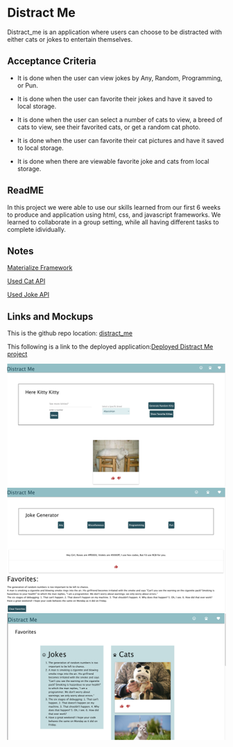 # Distract Me

Distract_me is an application where users can choose to be distracted with either cats or jokes to entertain themselves.

## Acceptance Criteria

-   It is done when the user can view jokes by Any, Random, Programming, or Pun.

-   It is done when the user can favorite their jokes and have it saved to local storage.

-   It is done when the user can select a number of cats to view, a breed of cats to view, see their favorited cats, or get a random cat photo.

-   It is done when the user can favorite their cat pictures and have it saved to local storage.

-   It is done when there are viewable favorite joke and cats from local storage.

## ReadME

In this project we were able to use our skills learned from our first 6 weeks to produce and application using html, css, and javascript frameworks. We learned to collaborate in a group setting, while all having different tasks to complete idividually.

## Notes

[Materialize Framework](https://materializecss.com/)

[Used Cat API](https://thecatapi.com/)

[Used Joke API](https://sv443.net/jokeapi/v2/)

## Links and Mockups

This is the github repo location: [distract_me](https://github.com/peterkim1025/distract_me)

This following is a link to the deployed application:[Deployed Distract Me project](https://peterkim1025.github.io/distract_me/)

![Cat Page](./assets/imgs/catPage.png)
![Joke Page](./assets/imgs/jokePage.png)
![Favorite Page](./assets/imgs/favoritePage.png)
